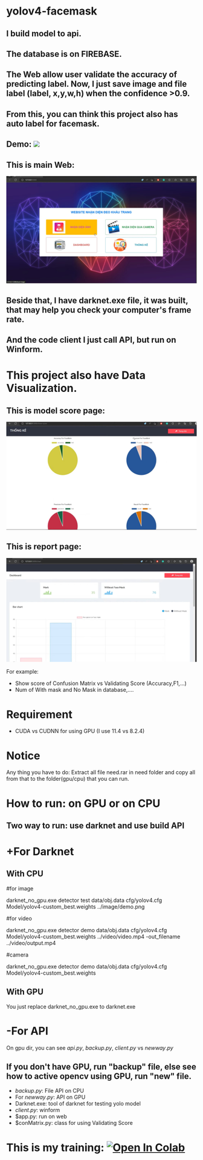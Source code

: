# yolov4-facemask
## I build model to api.

## The database is on FIREBASE.

## The Web allow user validate the accuracy of predicting label. Now, I just save image and file label (label, x,y,w,h) when the confidence >0.9.

## From this, you can think this project also has auto label for facemask.

## Demo: <a href="https://youtu.be/MyfZsegSEF4" target="_parent"><img src="https://encrypted-tbn0.gstatic.com/images?q=tbn:ANd9GcTys8opWKLszlrePXJAVYMHAGri48cYshFndw&usqp=CAU" width=30/></a>

## This is main Web:
![main Web](mainWeb.jpg)

## Beside that, I have darknet.exe file, it was built, that may help you check your computer's frame rate.
## And the code client I just call API, but run on Winform.
# This project also have Data Visualization.

## This is model score page:
![Score](score.jpg)

## This is report page:
![Report](report.jpg)

For example: 
+ Show score of Confusion Matrix vs Validating Score (Accuracy,F1,...)
+ Num of With mask and No Mask in database,....

# Requirement

* CUDA vs CUDNN for using GPU (I use 11.4 vs 8.2.4)
# Notice

Any thing you have to do: Extract all file need.rar in need folder and copy all from that to the folder(gpu/cpu) that you can run.
# How to run: on GPU or on CPU

## Two way to run: use darknet and use build API

# +For Darknet

## With CPU
#for image

darknet_no_gpu.exe detector test data/obj.data cfg/yolov4.cfg Model/yolov4-custom_best.weights ../image/demo.png

#for video

darknet_no_gpu.exe detector demo data/obj.data cfg/yolov4.cfg Model/yolov4-custom_best.weights ../video/video.mp4 -out_filename ../video/output.mp4

#camera

darknet_no_gpu.exe detector demo data/obj.data cfg/yolov4.cfg Model/yolov4-custom_best.weights

## With GPU

You just replace darknet_no_gpu.exe to darknet.exe

# -For API

On gpu dir, you can see $api.py$, $backup.py$, $client.py$ vs $newway.py$

## If you don't have GPU, run "backup" file, else see how to active opencv using GPU, run "new" file.

* $backup.py$: File API on CPU
* For $newway.py$: API on GPU
* Darknet.exe: tool of darknet for testing yolo model
* $client.py$: winform
* $app.py: run on web
* $conMatrix.py: class for using Validating Score

# This is my training: <a href="https://colab.research.google.com/github/Phatdat01/yolov4-facemask/blob/branch1/Run_FaceMask.ipynb" target="_parent"><img src="https://colab.research.google.com/assets/colab-badge.svg" alt="Open In Colab"/></a>
